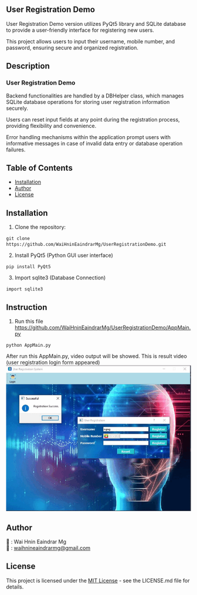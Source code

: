 ## User Registration Demo
User Registration Demo version utilizes PyQt5 library and SQLite database to provide a user-friendly interface for registering new users.

This project allows users to input their username, mobile number, and password, ensuring secure and organized registration.

## Description
### User Registration Demo
Backend functionalities are handled by a DBHelper class, which manages SQLite database operations for storing user registration information securely.

Users can reset input fields at any point during the registration process, providing flexibility and convenience.

Error handling mechanisms within the application prompt users with informative messages in case of invalid data entry or database operation failures.

## Table of Contents
- [Installation](#installation)
- [Author](#author)
- [License](#license)


## Installation
1. Clone the repository:
```
git clone https://github.com/WaiHninEaindrarMg/UserRegistrationDemo.git
```

2. Install PyQt5 (Python GUI user interface)
```
pip install PyQt5
```

3. Import sqlite3 (Database Connection)
```
import sqlite3
```

## Instruction
1. Run this file https://github.com/WaiHninEaindrarMg/UserRegistrationDemo/AppMain.py
```
python AppMain.py
```

After run this AppMain.py, video output will be showed.
This is result video (user registration login form appeared)
![Result](https://github.com/WaiHninEaindrarMg/UserRegistrationDemo/blob/main/testing_results/output.gif)

##
## Author
👤 : Wai Hnin Eaindrar Mg  
📧 : [waihnineaindrarmg@gmail.com](mailto:waihnineaindrarmg@gmail.com)



## License

This project is licensed under the [MIT License](LICENSE.md) - see the LICENSE.md file for details.

